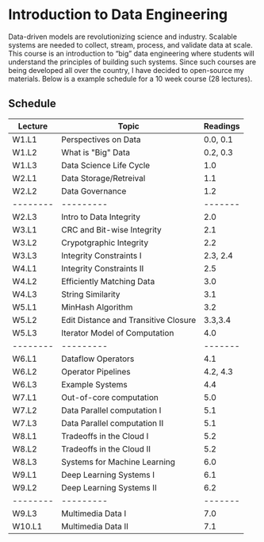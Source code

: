 # Introduction to Data Engineering
Data-driven models are revolutionizing science and industry. Scalable systems are needed to collect, stream, process, 
and validate data at scale. This course is an introduction to “big” data engineering where students will 
understand the principles of building such systems. Since such courses are being developed all over the country,
I have decided to open-source my materials. Below is a example schedule for a 10 week course (28 lectures).

## Schedule 

| Lecture | Topic | Readings |
|--------|---------| ------- |
| W1.L1 | Perspectives on Data | 0.0, 0.1 |
| W1.L2 | What is "Big" Data | 0.2, 0.3 |
| W1.L3 | Data Science Life Cycle | 1.0 |
| W2.L1 | Data Storage/Retreival | 1.1 |
| W2.L2 | Data Governance | 1.2 |
|--------|---------| ------- |
| W2.L3 | Intro to Data Integrity | 2.0 |
| W3.L1 | CRC and Bit-wise Integrity | 2.1 |
| W3.L2 | Crypotgraphic Integrity | 2.2 |
| W3.L3 | Integrity Constraints I | 2.3, 2.4 |
| W4.L1 | Integrity Constraints II | 2.5 |
| W4.L2 | Efficiently Matching Data | 3.0 |
| W4.L3 | String Similarity | 3.1 |
| W5.L1 | MinHash Algorithm | 3.2 |
| W5.L2 | Edit Distance and Transitive Closure | 3.3,3.4 |
| W5.L3 | Iterator Model of Computation | 4.0 |
|--------|---------| ------- |
| W6.L1 | Dataflow Operators | 4.1 |
| W6.L2 | Operator Pipelines | 4.2, 4.3 |
| W6.L3 | Example Systems | 4.4 |
| W7.L1 | Out-of-core computation | 5.0 |
| W7.L2 | Data Parallel computation I | 5.1 |
| W7.L3 | Data Parallel computation II | 5.1 |
| W8.L1 | Tradeoffs in the Cloud I | 5.2 |
| W8.L2 | Tradeoffs in the Cloud II | 5.2 |
| W8.L3 | Systems for Machine Learning | 6.0 |
| W9.L1 | Deep Learning Systems I | 6.1 |
| W9.L2 | Deep Learning Systems II | 6.2 |
|--------|---------| ------- |
| W9.L3 | Multimedia Data I | 7.0 |
| W10.L1 | Multimedia Data II | 7.1 |
